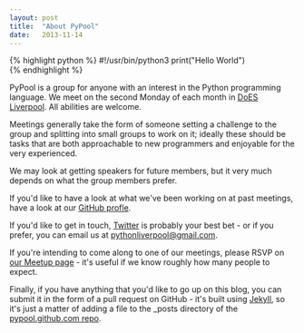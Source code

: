 ```yaml
---
layout: post
title:  "About PyPool"
date:   2013-11-14 
---
```


{% highlight python %}
#!/usr/bin/python3
print("Hello World")  
{% endhighlight %}

PyPool is a group for anyone with an interest in the Python programming language. We meet on the second Monday of each month in [DoES Liverpool](http://doesliverpool.com/). All abilities are welcome.

Meetings generally take the form of someone setting a challenge to the group and splitting into small groups to work on it; ideally these should be tasks that are both approachable to new programmers and enjoyable for the very experienced.

We may look at getting speakers for future members, but it very much depends on what the group members prefer.

If you'd like to have a look at what we've been working on at past meetings, have a look at our [GitHub profle](https://github.com/pypool).

If you'd like to get in touch, [Twitter](http://twitter.com/pypool) is probably your best bet - or if you prefer, you can email us at <pythonliverpool@gmail.com>.

If you're intending to come along to one of our meetings, please RSVP on [our Meetup page](http://www.meetup.com/PyPool/) - it's useful if we know roughly how many people to expect.

Finally, if you have anything that you'd like to go up on this blog, you can submit it in the form of a pull request on GitHub - it's built using [Jekyll](http://jekyllrb.com/), so it's just a matter of adding a file to the _posts directory of the [pypool.github.com repo](https://github.com/PyPool/pypool.github.com).
